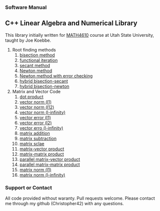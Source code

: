 ### Software Manual
## C++ Linear Algebra and Numerical Library

This library initially written for [MATH4610](https://jvkoebbe.github.io/math4610/main) course at Utah State University, taught by Joe Koebbe.

1. Root finding methods
    1. [bisection method](https://christopher42.github.io/computational-mathematics/rootFinding/bisection)
    2. [functional iteration](https://christopher42.github.io/computational-mathematics/rootFinding/functional_iteration)
    3. [secant method](https://christopher42.github.io/computational-mathematics/rootFinding/secant)
    4. [Newton method](https://christopher42.github.io/computational-mathematics/rootFinding/fastNewton)
    5. [Newton method with error checking](https://christopher42.github.io/computational-mathematics/rootFinding/safeNewton)
    6. [hybrid bisection-secant](https://christopher42.github.io/computational-mathematics/rootFinding/bisection_secant)
    7. [hybrid bisection-newton](https://christopher42.github.io/computational-mathematics/rootFinding/bisection_newton)
2. Matrix and Vector Code
    1. [dot product](https://christopher42.github.io/computational-mathematics/linearAlgebra/dotProduct)
    2. [vector norm (l1)](https://christopher42.github.io/computational-mathematics/linearAlgebra/vectorNormL1)
    3. [vector norm (l12)](https://christopher42.github.io/computational-mathematics/linearAlgebra/vectorNormL2)
    4. [vector norm (l-infinity)](https://christopher42.github.io/computational-mathematics/linearAlgebra/vectorNormLInf)
    5. [vector error (l1)](https://christopher42.github.io/computational-mathematics/linearAlgebra/vectorErrorL1)
    6. [vector error (l2)](https://christopher42.github.io/computational-mathematics/linearAlgebra/vectorErrorL2)
    7. [vector erro (l-infinity)](https://christopher42.github.io/computational-mathematics/linearAlgebra/vectorErrorLInf)
    8. [matrix addition](https://christopher42.github.io/computational-mathematics/linearAlgebra/matrixAdd)
    9. [matrix subtraction](https://christopher42.github.io/computational-mathematics/linearAlgebra/matrixSub)
    10. [matrix sclae](https://christopher42.github.io/computational-mathematics/linearAlgebra/matrixScale)
    11. [matrix-vector product](https://christopher42.github.io/computational-mathematics/linearAlgebra/matrixVectorProduct)
    12. [matrix-matrix product](https://christopher42.github.io/computational-mathematics/linearAlgebra/matrixMatrixProduct)
    13. [parallel matrix-vector product](https://christopher42.github.io/computational-mathematics/linearAlgebra/parallelMatrixVectorProduct)
    14. [parallel matrix-matrix product](https://christopher42.github.io/computational-mathematics/linearAlgebra/parallelMatrixMatrixProduct)
    15. [matrix norm (l1)](https://christopher42.github.io/computational-mathematics/linearAlgebra/matrixNormL1)
    16. [matrix norm (l-infinity)](https://christopher42.github.io/computational-mathematics/linearAlgebra/matrixNormLInf)
    



### Support or Contact

All code provided without waranty. Pull requests welcome. Please contact me through my github (Christopher42) with any questions.
